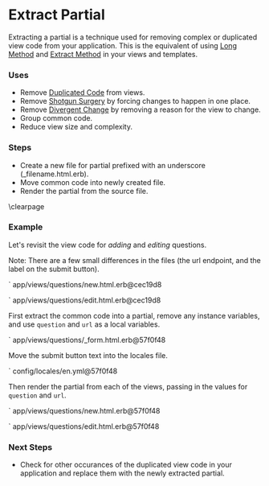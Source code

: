 # Extract Partial

Extracting a partial is a technique used for removing complex or duplicated view 
code from your application. This is the equivalent of using [Long Method](#long-method) and
[Extract Method](#extract-method) in your views and templates.

### Uses

* Remove [Duplicated Code](#duplicated-code) from views.
* Remove [Shotgun Surgery](#shotgun-surgery) by forcing changes to happen in one place.
* Remove [Divergent Change](#divergent-change) by removing a reason for the view to change.
* Group common code.
* Reduce view size and complexity.

### Steps

* Create a new file for partial prefixed with an underscore (_filename.html.erb).
* Move common code into newly created file.
* Render the partial from the source file.

\clearpage

### Example

Let's revisit the view code for _adding_ and _editing_ questions.

Note: There are a few small differences in the files (the url endpoint, and the 
label on the submit button).

` app/views/questions/new.html.erb@cec19d8

` app/views/questions/edit.html.erb@cec19d8

First extract the common code into a partial, remove any instance variables, and 
use `question` and `url` as a local variables.

` app/views/questions/_form.html.erb@57f0f48

Move the submit button text into the locales file.

` config/locales/en.yml@57f0f48

Then render the partial from each of the views, passing in the values for
`question` and `url`.

` app/views/questions/new.html.erb@57f0f48

` app/views/questions/edit.html.erb@57f0f48

### Next Steps

* Check for other occurances of the duplicated view code in your application and 
replace them with the newly extracted partial.
